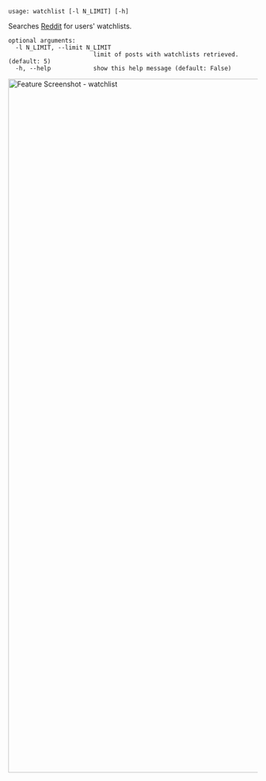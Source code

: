 ```
usage: watchlist [-l N_LIMIT] [-h]
```

Searches [Reddit](https://reddit.com) for users' watchlists.

```
optional arguments:
  -l N_LIMIT, --limit N_LIMIT
                        limit of posts with watchlists retrieved. (default: 5)
  -h, --help            show this help message (default: False)
```

<img width="1400" alt="Feature Screenshot - watchlist" src="https://user-images.githubusercontent.com/25267873/108920576-caeb7800-762c-11eb-937c-94ecbb65d119.png">
